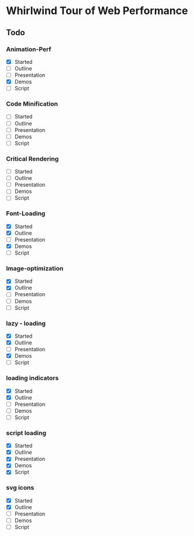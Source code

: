 # Whirlwind Tour of Web Performance

## Todo
### Animation-Perf
- [x] Started
- [ ] Outline
- [ ] Presentation
- [x] Demos
- [ ] Script
### Code Minification
- [ ] Started
- [ ] Outline
- [ ] Presentation
- [ ] Demos
- [ ] Script
### Critical Rendering
- [ ] Started
- [ ] Outline
- [ ] Presentation
- [ ] Demos
- [ ] Script
### Font-Loading
- [x] Started
- [x] Outline
- [ ] Presentation
- [x] Demos
- [ ] Script
### Image-optimization
- [x] Started
- [x] Outline
- [ ] Presentation
- [ ] Demos
- [ ] Script
### lazy - loading
- [x] Started
- [x] Outline
- [ ] Presentation
- [x] Demos
- [ ] Script
### loading indicators
- [x] Started
- [x] Outline
- [ ] Presentation
- [ ] Demos
- [ ] Script
### script loading
- [x] Started
- [x] Outline
- [x] Presentation
- [x] Demos
- [x] Script
### svg icons
- [x] Started
- [x] Outline
- [ ] Presentation
- [ ] Demos
- [ ] Script